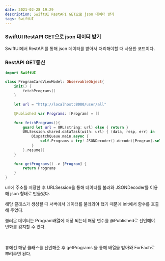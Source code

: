 ```yaml
---
date: 2021-02-28 19:29
description: SwiftUI RestAPI GET으로 json 데이터 받기
tags: SwiftUI
---
```




### SwiftUI RestAPI GET으로 json 데이터 받기
SwiftUI에서 RestAPI를 통해 json 데이터를 받아서 처리해야할 때 사용한 코드이다.

### RestAPI GET통신
```Swift
import SwiftUI

class ProgramCardViewModel: ObservableObject{
    init() {
        fetchPrograms()
    }
    
    let url = "http://localhost:8080/user/all"
    
    @Published var Programs: [Program] = []
    
    func fetchPrograms(){
        guard let url = URL(string: url) else { return }
        URLSession.shared.dataTask(with: url) { (data, resp, err) in
            DispatchQueue.main.async {
                self.Programs = try! JSONDecoder().decode([Program].self, from: data!)
            }
        }.resume()
    }
    
    func getPrograms() -> [Program] {
        return Programs
    }
}
```
url에 주소를 저장한 후 URLSession을 통해 데이터를 불러와 JSONDecoder를 이용해 json 형태로 만들었다.

해당 클래스가 생성될 때 서버에서 데이터를 불러와야 했기 때문에 init에서 함수를 호출해 주었다.

불러온 데이터는 Program배열에 저장 되는데 해당 변수를 @Published로 선언해야 변화를 감지할 수 있다.

<br>
<br>
뷰에선 해당 클래스를 선언해준 후 getPrograms 을 통해 배열을 받아와 ForEach로 뿌려주면 된다.
